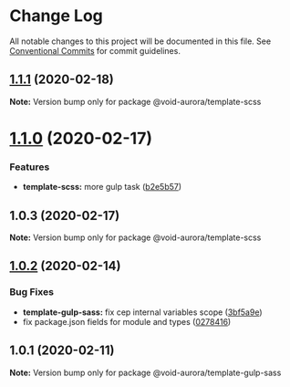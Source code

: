# Change Log

All notable changes to this project will be documented in this file.
See [Conventional Commits](https://conventionalcommits.org) for commit guidelines.

## [1.1.1](https://github.com/void-aurora/toolkit/compare/@void-aurora/template-scss@1.1.0...@void-aurora/template-scss@1.1.1) (2020-02-18)

**Note:** Version bump only for package @void-aurora/template-scss

# [1.1.0](https://github.com/void-aurora/toolkit/compare/@void-aurora/template-scss@1.0.3...@void-aurora/template-scss@1.1.0) (2020-02-17)

### Features

- **template-scss:** more gulp task ([b2e5b57](https://github.com/void-aurora/toolkit/commit/b2e5b575ec58ede88410cca4d4836685df8eba05))

## 1.0.3 (2020-02-17)

**Note:** Version bump only for package @void-aurora/template-scss

## [1.0.2](https://github.com/void-aurora/toolkit/compare/@void-aurora/template-gulp-sass@1.0.1...@void-aurora/template-gulp-sass@1.0.2) (2020-02-14)

### Bug Fixes

- **template-gulp-sass:** fix cep internal variables scope ([3bf5a9e](https://github.com/void-aurora/toolkit/commit/3bf5a9ef2c3c174b43ca0c5df4fb5d7e5c74f1e9))
- fix package.json fields for module and types ([0278416](https://github.com/void-aurora/toolkit/commit/02784161794e8a12a22209fdd0f15e674fb85770))

## 1.0.1 (2020-02-11)

**Note:** Version bump only for package @void-aurora/template-gulp-sass
